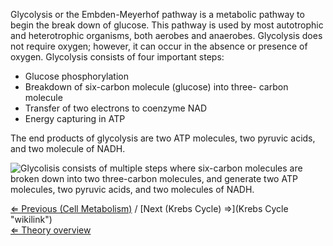 Glycolysis or the Embden-Meyerhof pathway is a metabolic pathway to
begin the break down of glucose. This pathway is used by most
autotrophic and heterotrophic organisms, both aerobes and anaerobes.
Glycolysis does not require oxygen; however, it can occur in the absence
or presence of oxygen. Glycolysis consists of four important steps:

-   Glucose phosphorylation
-   Breakdown of six-carbon molecule (glucose) into three- carbon
    molecule
-   Transfer of two electrons to coenzyme NAD
-   Energy capturing in ATP

The end products of glycolysis are two ATP molecules, two pyruvic acids,
and two molecule of NADH.

![ Glycolisis consists of multiple steps where six-carbon molecules are
broken down into two three-carbon molecules, and generate two ATP
molecules, two pyruvic acids, and two molecules of
NADH.](glycolysis.jpg " Glycolisis consists of multiple steps where six-carbon molecules are broken down into two three-carbon molecules, and generate two ATP molecules, two pyruvic acids, and two molecules of NADH.")

[⇐ Previous (Cell Metabolism)](Cell_Metabolism "wikilink") / [Next
(Krebs Cycle) ⇒](Krebs Cycle "wikilink")\
[⇐ Theory overview](Fermentation_Case "wikilink")

